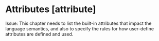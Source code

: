 # Attributes  [attribute]

Issue: This chapter needs to list the built-in attributes that impact the language semantics, and also to specify the rules for how user-define attributes are defined and used.
